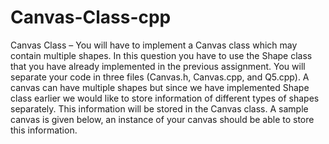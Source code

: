 # Canvas-Class-cpp

Canvas Class – You will have to implement a Canvas class which may contain multiple shapes. In this question
you have to use the Shape class that you have already implemented in the previous assignment. You will separate
your code in three files (Canvas.h, Canvas.cpp, and Q5.cpp). A canvas can have multiple shapes but since we have
implemented Shape class earlier we would like to store information of different types of shapes separately. This
information will be stored in the Canvas class. A sample canvas is given below, an instance of your canvas should be
able to store this information.
